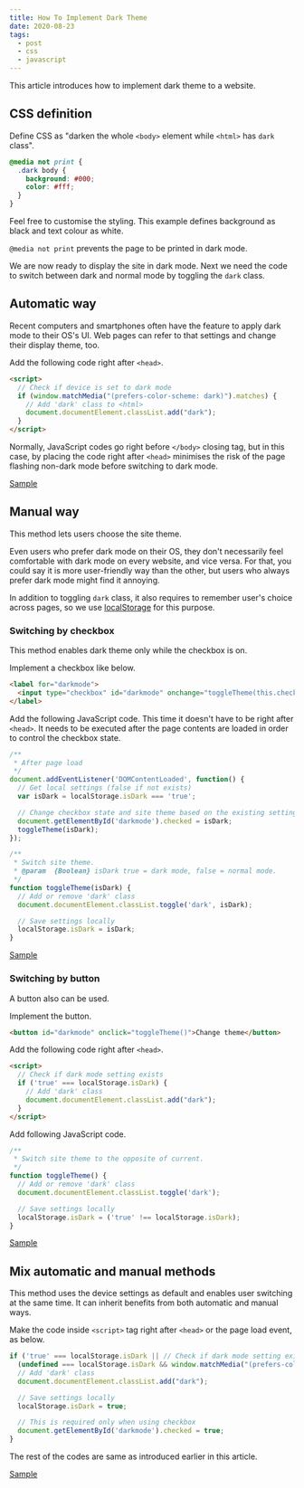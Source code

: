 ```yaml
---
title: How To Implement Dark Theme
date: 2020-08-23
tags:
  - post
  - css
  - javascript
---
```


This article introduces how to implement dark theme to a website.

## CSS definition

Define CSS as "darken the whole `<body>` element while `<html>` has `dark` class".

```css
@media not print {
  .dark body {
    background: #000;
    color: #fff;
  }
}
```

Feel free to customise the styling. This example defines background as black and text colour as white.

`@media not print` prevents the page to be printed in dark mode.

We are now ready to display the site in dark mode. Next we need the code to switch between dark and normal mode by toggling the `dark` class.

## Automatic way

Recent computers and smartphones often have the feature to apply dark mode to their OS's UI. Web pages can refer to that settings and change their display theme, too.

Add the following code right after `<head>`.

```html
<script>
  // Check if device is set to dark mode
  if (window.matchMedia("(prefers-color-scheme: dark)").matches) {
    // Add 'dark' class to <html>
    document.documentElement.classList.add("dark");
  }
</script>
```

Normally, JavaScript codes go right before `</body>` closing tag, but in this case, by placing the code right after `<head>` minimises the risk of the page flashing non-dark mode before switching to dark mode.

[Sample](https://codepen.io/htmsk138/pen/MWyeGQv)

## Manual way

This method lets users choose the site theme.

Even users who prefer dark mode on their OS, they don't necessarily feel comfortable with dark mode on every website, and vice versa. For that, you could say it is more user-friendly way than the other, but users who always prefer dark mode might find it annoying.

In addition to toggling `dark` class, it also requires to remember user's choice across pages, so we use [localStorage](https://developer.mozilla.org/ja/docs/Web/API/Window/localStorage) for this purpose.

### Switching by checkbox

This method enables dark theme only while the checkbox is on.

Implement a checkbox like below.

```html
<label for="darkmode">
  <input type="checkbox" id="darkmode" onchange="toggleTheme(this.checked)" /> Dark mode
</label>
```

Add the following JavaScript code. This time it doesn't have to be right after `<head>`. It needs to be executed after the page contents are loaded in order to control the checkbox state.

```javascript
/**
 * After page load
 */
document.addEventListener('DOMContentLoaded', function() {
  // Get local settings (false if not exists)
  var isDark = localStorage.isDark === 'true';

  // Change checkbox state and site theme based on the existing settings
  document.getElementById('darkmode').checked = isDark;
  toggleTheme(isDark);
});

/**
 * Switch site theme.
 * @param  {Boolean} isDark true = dark mode, false = normal mode.
 */
function toggleTheme(isDark) {
  // Add or remove 'dark' class
  document.documentElement.classList.toggle('dark', isDark);

  // Save settings locally
  localStorage.isDark = isDark;
}
```

[Sample](https://codepen.io/htmsk138/pen/LYNZVPw)

### Switching by button

A button also can be used.

Implement the button.

```html
<button id="darkmode" onclick="toggleTheme()">Change theme</button>
```

Add the following code right after `<head>`.

```html
<script>
  // Check if dark mode setting exists
  if ('true' === localStorage.isDark) {
    // Add 'dark' class
    document.documentElement.classList.add("dark");
  }
</script>
```

Add following JavaScript code.

```javascript
/**
 * Switch site theme to the opposite of current.
 */
function toggleTheme() {
  // Add or remove 'dark' class
  document.documentElement.classList.toggle('dark');

  // Save settings locally
  localStorage.isDark = ('true' !== localStorage.isDark);
}
```

[Sample](https://codepen.io/htmsk138/pen/QWNEwXq)

## Mix automatic and manual methods

This method uses the device settings as default and enables user switching at the same time. It can inherit benefits from both automatic and manual ways.

Make the code inside `<script>` tag right after `<head>` or the page load event, as below.

```javascript
if ('true' === localStorage.isDark || // Check if dark mode setting exists
  (undefined === localStorage.isDark && window.matchMedia("(prefers-color-scheme: dark)").matches)) { // If no setting exists, follow device setting
  // Add 'dark' class
  document.documentElement.classList.add("dark");

  // Save settings locally
  localStorage.isDark = true;

  // This is required only when using checkbox
  document.getElementById('darkmode').checked = true;
}
```

The rest of the codes are same as introduced earlier in this article.

[Sample](https://codepen.io/htmsk138/pen/LYNZmOX)
